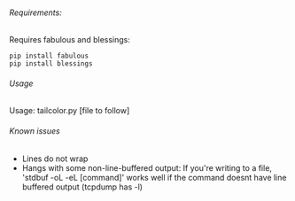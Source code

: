 ###### Requirements:
Requires fabulous and blessings:

```
pip install fabulous
pip install blessings
```

###### Usage

Usage: tailcolor.py [file to follow]

###### Known issues
- Lines do not wrap
- Hangs with some non-line-buffered output: If you're writing to a file, 'stdbuf -oL -eL [command]' works well if the command doesnt have line buffered output (tcpdump has -l)
